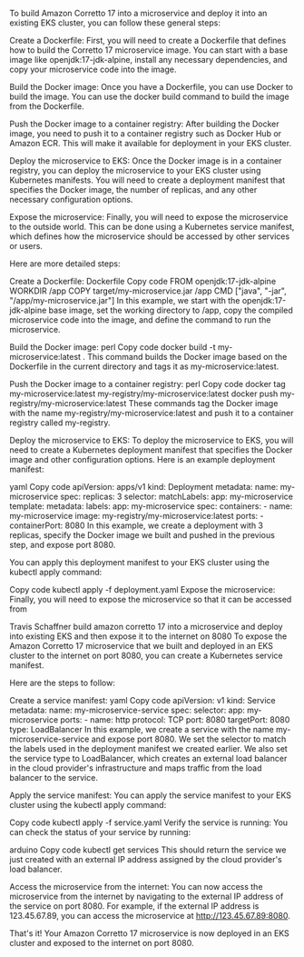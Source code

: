 To build Amazon Corretto 17 into a microservice and deploy it into an existing EKS cluster, you can follow these general steps:

Create a Dockerfile: First, you will need to create a Dockerfile that defines how to build the Corretto 17 microservice image. You can start with a base image like openjdk:17-jdk-alpine, install any necessary dependencies, and copy your microservice code into the image.

Build the Docker image: Once you have a Dockerfile, you can use Docker to build the image. You can use the docker build command to build the image from the Dockerfile.

Push the Docker image to a container registry: After building the Docker image, you need to push it to a container registry such as Docker Hub or Amazon ECR. This will make it available for deployment in your EKS cluster.

Deploy the microservice to EKS: Once the Docker image is in a container registry, you can deploy the microservice to your EKS cluster using Kubernetes manifests. You will need to create a deployment manifest that specifies the Docker image, the number of replicas, and any other necessary configuration options.

Expose the microservice: Finally, you will need to expose the microservice to the outside world. This can be done using a Kubernetes service manifest, which defines how the microservice should be accessed by other services or users.

Here are more detailed steps:

Create a Dockerfile:
Dockerfile
Copy code
FROM openjdk:17-jdk-alpine
WORKDIR /app
COPY target/my-microservice.jar /app
CMD ["java", "-jar", "/app/my-microservice.jar"]
In this example, we start with the openjdk:17-jdk-alpine base image, set the working directory to /app, copy the compiled microservice code into the image, and define the command to run the microservice.

Build the Docker image:
perl
Copy code
docker build -t my-microservice:latest .
This command builds the Docker image based on the Dockerfile in the current directory and tags it as my-microservice:latest.

Push the Docker image to a container registry:
perl
Copy code
docker tag my-microservice:latest my-registry/my-microservice:latest
docker push my-registry/my-microservice:latest
These commands tag the Docker image with the name my-registry/my-microservice:latest and push it to a container registry called my-registry.

Deploy the microservice to EKS:
To deploy the microservice to EKS, you will need to create a Kubernetes deployment manifest that specifies the Docker image and other configuration options. Here is an example deployment manifest:

yaml
Copy code
apiVersion: apps/v1
kind: Deployment
metadata:
  name: my-microservice
spec:
  replicas: 3
  selector:
    matchLabels:
      app: my-microservice
  template:
    metadata:
      labels:
        app: my-microservice
    spec:
      containers:
        - name: my-microservice
          image: my-registry/my-microservice:latest
          ports:
            - containerPort: 8080
In this example, we create a deployment with 3 replicas, specify the Docker image we built and pushed in the previous step, and expose port 8080.

You can apply this deployment manifest to your EKS cluster using the kubectl apply command:

Copy code
kubectl apply -f deployment.yaml
Expose the microservice:
Finally, you will need to expose the microservice so that it can be accessed from




Travis Schaffner
build amazon corretto 17 into a microservice and deploy into existing EKS
and then expose it to the internet on 8080
To expose the Amazon Corretto 17 microservice that we built and deployed in an EKS cluster to the internet on port 8080, you can create a Kubernetes service manifest.

Here are the steps to follow:

Create a service manifest:
yaml
Copy code
apiVersion: v1
kind: Service
metadata:
  name: my-microservice-service
spec:
  selector:
    app: my-microservice
  ports:
    - name: http
      protocol: TCP
      port: 8080
      targetPort: 8080
  type: LoadBalancer
In this example, we create a service with the name my-microservice-service and expose port 8080. We set the selector to match the labels used in the deployment manifest we created earlier. We also set the service type to LoadBalancer, which creates an external load balancer in the cloud provider's infrastructure and maps traffic from the load balancer to the service.

Apply the service manifest:
You can apply the service manifest to your EKS cluster using the kubectl apply command:

Copy code
kubectl apply -f service.yaml
Verify the service is running:
You can check the status of your service by running:

arduino
Copy code
kubectl get services
This should return the service we just created with an external IP address assigned by the cloud provider's load balancer.

Access the microservice from the internet:
You can now access the microservice from the internet by navigating to the external IP address of the service on port 8080. For example, if the external IP address is 123.45.67.89, you can access the microservice at http://123.45.67.89:8080.

That's it! Your Amazon Corretto 17 microservice is now deployed in an EKS cluster and exposed to the internet on port 8080.
